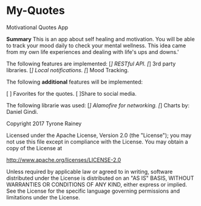 # My-Quotes
Motivational Quotes App 

**Summary**
This is an app about self healing and motivation.  You will be able to track your mood daily to check your mental wellness.  This idea came from my own life experiences and dealing with life's ups and downs.'


The following features are implemented:
[*] RESTful API.
[*] 3rd party libraries.
[*] Local notifications.
[*] Mood Tracking.

The following **additional** features will be implemented:

[ ] Favorites for the quotes.
[ ]Share to social media. 

The following librarie was used:
[*] Alamofire for networking.
[*] Charts by: Daniel Gindi.



Copyright 2017 Tyrone Rainey

Licensed under the Apache License, Version 2.0 (the "License");
you may not use this file except in compliance with the License.
You may obtain a copy of the License at

http://www.apache.org/licenses/LICENSE-2.0

Unless required by applicable law or agreed to in writing, software
distributed under the License is distributed on an "AS IS" BASIS,
WITHOUT WARRANTIES OR CONDITIONS OF ANY KIND, either express or implied.
See the License for the specific language governing permissions and
limitations under the License.
